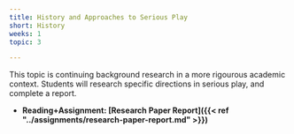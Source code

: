 ```yaml
---
title: History and Approaches to Serious Play
short: History
weeks: 1
topic: 3

---
```


This topic is continuing background research in a more rigourous academic context. Students will research specific directions in serious play, and complete a report.

- **Reading+Assignment: [Research Paper Report]({{< ref "../assignments/research-paper-report.md" >}})**
